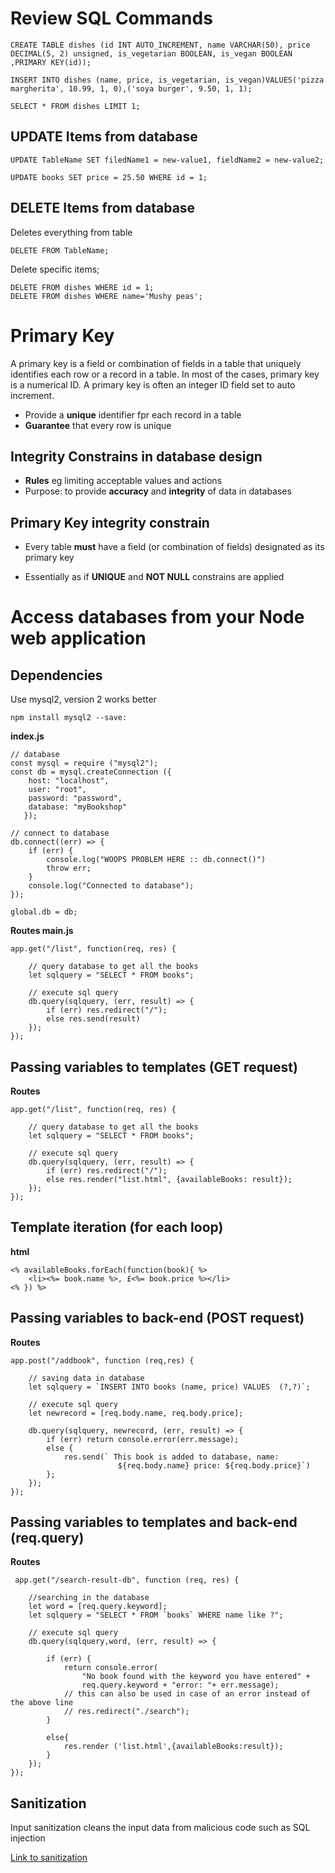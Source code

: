 # Review SQL Commands

```
CREATE TABLE dishes (id INT AUTO_INCREMENT, name VARCHAR(50), price DECIMAL(5, 2) unsigned, is_vegetarian BOOLEAN, is_vegan BOOLEAN ,PRIMARY KEY(id));

INSERT INTO dishes (name, price, is_vegetarian, is_vegan)VALUES('pizza margherita', 10.99, 1, 0),('soya burger', 9.50, 1, 1); 

SELECT * FROM dishes LIMIT 1;
```

## UPDATE Items from database

```
UPDATE TableName SET filedName1 = new-value1, fieldName2 = new-value2;

UPDATE books SET price = 25.50 WHERE id = 1;
```

## DELETE Items from database

Deletes everything from table
```
DELETE FROM TableName;
```
Delete specific items;
```
DELETE FROM dishes WHERE id = 1;
DELETE FROM dishes WHERE name='Mushy peas';
```

# Primary Key

A primary key is a field or combination of fields in a table that uniquely identifies each row or a record in a table. In most of the cases, primary key is a numerical ID. A primary key is often an integer ID field set to auto increment.

- Provide a **unique** identifier fpr each record in a table
- **Guarantee** that every row is unique

## Integrity Constrains in database design 

- **Rules** eg limiting acceptable values and actions
- Purpose: to provide **accuracy** and **integrity** of data in databases 

## Primary Key integrity constrain 

- Every table **must** have a field (or combination of fields) designated as its primary key

- Essentially as if **UNIQUE** and **NOT NULL** constrains are applied

# Access databases from your Node web application

## Dependencies 

Use mysql2, version 2 works better 

```
npm install mysql2 --save:
```
**index.js**
```
// database
const mysql = require ("mysql2");
const db = mysql.createConnection ({
    host: "localhost",
    user: "root",
    password: "password",
    database: "myBookshop"
   });

// connect to database
db.connect((err) => {
    if (err) {
        console.log("WOOPS PROBLEM HERE :: db.connect()")
        throw err;
    }
    console.log("Connected to database");
});

global.db = db;
```
**Routes main.js**
```
app.get("/list", function(req, res) {

    // query database to get all the books
    let sqlquery = "SELECT * FROM books";

    // execute sql query
    db.query(sqlquery, (err, result) => {
        if (err) res.redirect("/");
        else res.send(result)
    });
});
```

## Passing variables to templates (GET request)

**Routes**
```
app.get("/list", function(req, res) {

    // query database to get all the books
    let sqlquery = "SELECT * FROM books";
    
    // execute sql query
    db.query(sqlquery, (err, result) => {
        if (err) res.redirect("/");
        else res.render("list.html", {availableBooks: result});
    });
});
```

## Template iteration (for each loop)

**html**
```
<% availableBooks.forEach(function(book){ %>
    <li><%= book.name %>, £<%= book.price %></li>
<% }) %>
```
## Passing variables to back-end (POST request)

**Routes**

```
app.post("/addbook", function (req,res) {

    // saving data in database
    let sqlquery = `INSERT INTO books (name, price) VALUES  (?,?)`;

    // execute sql query
    let newrecord = [req.body.name, req.body.price];

    db.query(sqlquery, newrecord, (err, result) => {
        if (err) return console.error(err.message);
        else {
            res.send(` This book is added to database, name: 
                        ${req.body.name} price: ${req.body.price}`)
        };
    });
});
```
## Passing variables to templates and back-end (req.query)

**Routes**
```
 app.get("/search-result-db", function (req, res) {
    
    //searching in the database
    let word = [req.query.keyword];
    let sqlquery = "SELECT * FROM `books` WHERE name like ?";

    // execute sql query
    db.query(sqlquery,word, (err, result) => {

        if (err) {
            return console.error(
                "No book found with the keyword you have entered" + 
                req.query.keyword + "error: "+ err.message);
            // this can also be used in case of an error instead of the above line
            // res.redirect("./search"); 
        }

        else{
            res.render ('list.html',{availableBooks:result});
        }
    });
});
```
## Sanitization

Input sanitization cleans the input data from malicious code such as SQL injection

[Link to sanitization](https://www.npmjs.com/package/express-sanitizer)
